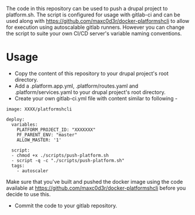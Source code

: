 The code in this repository can be used to push a drupal project to platform.sh. The script is configured for usage with gitlab-ci and can be used along with https://github.com/maxc0d3r/docker-platformshcli to allow for execution using autoscalable gitlab runners. However you can change the script to suite your own CI/CD server's variable naming conventions.

# Usage

- Copy the content of this repository to your drupal project's root directory.
- Add a .platform.app.yml, .platform/routes.yaml and .platform/services.yaml to your drupal project's root directory.
-  Create your own gitlab-ci.yml file with content similar to following - 
```
image: XXXX/platformshcli
  
deploy:
  variables:
    PLATFORM_PROJECT_ID: "XXXXXXX"
    PF_PARENT_ENV: "master"
    ALLOW_MASTER: '1'
    
  script:
  - chmod +x ./scripts/push-platform.sh
  - script -q -c "./scripts/push-platform.sh"
  tags:
    - autoscaler
```
Make sure that you've built and pushed the docker image using the code available at https://github.com/maxc0d3r/docker-platformshcli before you decide to use this.
- Commit the code to your gitlab repository. 


